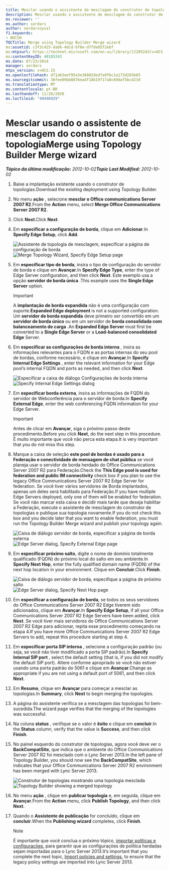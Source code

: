 ```yaml
---
title: Mesclar usando o assistente de mesclagem do construtor de topologia
description: Mesclar usando o assistente de mesclagem do construtor de topologias.
ms.reviewer: ''
ms.author: serdars
author: serdarsoysal
f1.keywords:
- NOCSH
TOCTitle: Merge using Topology Builder Merge wizard
ms:assetid: c3f3c425-dab6-4dcd-bf0e-d7fde05f2ebf
ms:mtpsurl: https://technet.microsoft.com/en-us/library/JJ205243(v=OCS.15)
ms:contentKeyID: 48185343
ms.date: 07/23/2014
manager: serdars
mtps_version: v=OCS.15
ms.openlocfilehash: d71a63eef95e3e36802dedfa9fbc1a173d283b65
ms.sourcegitcommit: 36fee89bb887bea4f18b19f17a8c69daf5bc423d
ms.translationtype: MT
ms.contentlocale: pt-BR
ms.lasthandoff: 11/26/2020
ms.locfileid: "49446929"
---
```

# <a name="merge-using-topology-builder-merge-wizard"></a><span data-ttu-id="d5639-103">Mesclar usando o assistente de mesclagem do construtor de topologia</span><span class="sxs-lookup"><span data-stu-id="d5639-103">Merge using Topology Builder Merge wizard</span></span>

<div data-xmlns="http://www.w3.org/1999/xhtml">

<div class="topic" data-xmlns="http://www.w3.org/1999/xhtml" data-msxsl="urn:schemas-microsoft-com:xslt" data-cs="https://msdn.microsoft.com/">

<div data-asp="https://msdn2.microsoft.com/asp">



</div>

<div id="mainSection">

<div id="mainBody"><span data-ttu-id="d5639-104">

<span> </span></span><span class="sxs-lookup"><span data-stu-id="d5639-104">

<span> </span></span></span>

<span data-ttu-id="d5639-105">_**Tópico da última modificação:** 2012-10-02_</span><span class="sxs-lookup"><span data-stu-id="d5639-105">_**Topic Last Modified:** 2012-10-02_</span></span>

1.  <span data-ttu-id="d5639-106">Baixe a implantação existente usando o construtor de topologias.</span><span class="sxs-lookup"><span data-stu-id="d5639-106">Download the existing deployment using Topology Builder.</span></span>

2.  <span data-ttu-id="d5639-107">No menu **ação** , selecione **mesclar o Office communications Server 2007 R2**.</span><span class="sxs-lookup"><span data-stu-id="d5639-107">From the **Action** menu, select **Merge Office Communications Server 2007 R2**.</span></span>

3.  <span data-ttu-id="d5639-108">Click **Next**.</span><span class="sxs-lookup"><span data-stu-id="d5639-108">Click **Next**.</span></span>

4.  <span data-ttu-id="d5639-109">Em **especificar a configuração de borda**, clique em **Adicionar**.</span><span class="sxs-lookup"><span data-stu-id="d5639-109">In **Specify Edge Setup**, click **Add**.</span></span>
    
    <span data-ttu-id="d5639-110">![Assistente de topologia de mesclagem, especificar a página de configuração de borda](images/JJ205243.cdca609d-d4d5-47d9-9ff8-8b1daa4106e1(OCS.15).jpg "Assistente de topologia de mesclagem, especificar a página de configuração de borda")</span><span class="sxs-lookup"><span data-stu-id="d5639-110">![Merge Topology Wizard, Specify Edge Setup page](images/JJ205243.cdca609d-d4d5-47d9-9ff8-8b1daa4106e1(OCS.15).jpg "Merge Topology Wizard, Specify Edge Setup page")</span></span>  

5.  <span data-ttu-id="d5639-111">Em **especificar tipo de borda**, insira o tipo de configuração do servidor de borda e clique em **Avançar**.</span><span class="sxs-lookup"><span data-stu-id="d5639-111">In **Specify Edge Type**, enter the type of Edge Server configuration, and then click **Next**.</span></span> <span data-ttu-id="d5639-112">Este exemplo usa a opção **servidor de borda única** .</span><span class="sxs-lookup"><span data-stu-id="d5639-112">This example uses the **Single Edge Server** option.</span></span>
    
    <div>
    

    > [!IMPORTANT]  
    > <span data-ttu-id="d5639-113">A <STRONG>implantação de borda expandida</STRONG> não é uma configuração com suporte.</span><span class="sxs-lookup"><span data-stu-id="d5639-113"><STRONG>Expanded Edge deployment</STRONG> is not a supported configuration.</span></span> <span data-ttu-id="d5639-114">Um <STRONG>servidor de borda expandida</STRONG> deve primeiro ser convertido em um <STRONG>servidor de borda único</STRONG> ou em um servidor de <STRONG>borda consolidada com balanceamento de carga</STRONG> .</span><span class="sxs-lookup"><span data-stu-id="d5639-114">An <STRONG>Expanded Edge Server</STRONG> must first be converted to a <STRONG>Single Edge Server</STRONG> or a <STRONG>Load-balanced consolidated Edge</STRONG> Server.</span></span>

    
    </div>

6.  <span data-ttu-id="d5639-115">Em **especificar as configurações de borda interna** , insira as informações relevantes para o FQDN e as portas internas do seu pool de bordas, conforme necessário, e clique em **Avançar**.</span><span class="sxs-lookup"><span data-stu-id="d5639-115">In **Specify Internal Edge Settings** , enter the relevant information for your Edge pool’s internal FQDN and ports as needed, and then click **Next**.</span></span>
    
    <span data-ttu-id="d5639-116">![Especificar a caixa de diálogo Configurações de borda interna](images/JJ205243.dd664761-839c-4ac8-bd1a-5525589dfbb0(OCS.15).jpg "Especificar a caixa de diálogo Configurações de borda interna")</span><span class="sxs-lookup"><span data-stu-id="d5639-116">![Specify Internal Edge Settings dialog](images/JJ205243.dd664761-839c-4ac8-bd1a-5525589dfbb0(OCS.15).jpg "Specify Internal Edge Settings dialog")</span></span>  

7.  <span data-ttu-id="d5639-117">Em **especificar borda externa**, insira as informações de FQDN do servidor de Webconferência para o servidor de borda.</span><span class="sxs-lookup"><span data-stu-id="d5639-117">In **Specify External Edge**, enter the web conferencing FQDN information for your Edge Server.</span></span>
    
    <div>
    

    > [!IMPORTANT]  
    > <span data-ttu-id="d5639-118">Antes de clicar em <STRONG>Avançar</STRONG>, siga o próximo passo deste procedimento.</span><span class="sxs-lookup"><span data-stu-id="d5639-118">Before you click <STRONG>Next</STRONG>, do the next step in this procedure.</span></span> <span data-ttu-id="d5639-119">É muito importante que você não perca esta etapa.</span><span class="sxs-lookup"><span data-stu-id="d5639-119">It is very important that you do not miss this step.</span></span>

    
    </div>

8.  <span data-ttu-id="d5639-120">Marque a caixa de seleção **este pool de bordas é usado para a Federação e conectividade de mensagem de chat pública** se você planeja usar o servidor de borda herdado do Office Communications Server 2007 R2 para Federação.</span><span class="sxs-lookup"><span data-stu-id="d5639-120">Check the **This Edge pool is used for federation and public IM connectivity** check box if you plan to use the legacy Office Communications Server 2007 R2 Edge Server for federation.</span></span> <span data-ttu-id="d5639-121">Se você tiver vários servidores de Borda implantados, apenas um deles será habilitado para Federação.</span><span class="sxs-lookup"><span data-stu-id="d5639-121">If you have multiple Edge Servers deployed, only one of them will be enabled for federation.</span></span> <span data-ttu-id="d5639-122">Se você não marcar esta caixa e decidir mais tarde que deseja habilitar a Federação, execute o assistente de mesclagem do construtor de topologias e publique sua topologia novamente.</span><span class="sxs-lookup"><span data-stu-id="d5639-122">If you do not check this box and you decide later that you want to enable federation, you must run the Topology Builder Merge wizard and publish your topology again.</span></span>
    
    <span data-ttu-id="d5639-123">![Caixa de diálogo servidor de borda, especificar a página de borda externa](images/JJ205243.32e97ce5-92f0-477e-8125-5d2ece237b13(OCS.15).jpg "Caixa de diálogo servidor de borda, especificar a página de borda externa")</span><span class="sxs-lookup"><span data-stu-id="d5639-123">![Edge Server dialog, Specify External Edge page](images/JJ205243.32e97ce5-92f0-477e-8125-5d2ece237b13(OCS.15).jpg "Edge Server dialog, Specify External Edge page")</span></span>  

9.  <span data-ttu-id="d5639-124">Em **especificar próximo salto**, digite o nome de domínio totalmente qualificado (FQDN) do próximo local do salto em seu ambiente.</span><span class="sxs-lookup"><span data-stu-id="d5639-124">In **Specify Next Hop**, enter the fully qualified domain name (FQDN) of the next hop location in your environment.</span></span> <span data-ttu-id="d5639-125">Clique em **Concluir**.</span><span class="sxs-lookup"><span data-stu-id="d5639-125">Click **Finish**.</span></span>
    
    <span data-ttu-id="d5639-126">![Caixa de diálogo servidor de borda, especifique a página de próximo salto](images/JJ205243.e734ee0d-f91c-4f3f-8ae6-248ecabcf678(OCS.15).jpg "Caixa de diálogo servidor de borda, especifique a página de próximo salto")</span><span class="sxs-lookup"><span data-stu-id="d5639-126">![Edge Server dialog, Specify Next Hop page](images/JJ205243.e734ee0d-f91c-4f3f-8ae6-248ecabcf678(OCS.15).jpg "Edge Server dialog, Specify Next Hop page")</span></span>  

10. <span data-ttu-id="d5639-127">Em **especificar a configuração de borda**, se todos os seus servidores do Office Communications Server 2007 R2 Edge tiverem sido adicionados, clique em **Avançar**.</span><span class="sxs-lookup"><span data-stu-id="d5639-127">In **Specify Edge Setup**, if all your Office Communications Server 2007 R2 Edge Servers have been added, click **Next**.</span></span> <span data-ttu-id="d5639-128">Se você tiver mais servidores do Office Communications Server 2007 R2 Edge para adicionar, repita esse procedimento começando na etapa 4.</span><span class="sxs-lookup"><span data-stu-id="d5639-128">If you have more Office Communications Server 2007 R2 Edge Servers to add, repeat this procedure starting at step 4.</span></span>

11. <span data-ttu-id="d5639-129">Em **especificar porta SIP interna** , selecione a configuração padrão (ou seja, se você não tiver modificado a porta SIP padrão).</span><span class="sxs-lookup"><span data-stu-id="d5639-129">In **Specify Internal SIP port** , select the default setting (that is, if you did not modify the default SIP port).</span></span> <span data-ttu-id="d5639-130">Altere conforme apropriado se você não estiver usando uma porta padrão do 5061 e clique em **Avançar**.</span><span class="sxs-lookup"><span data-stu-id="d5639-130">Change as appropriate if you are not using a default port of 5061, and then click **Next**.</span></span>

12. <span data-ttu-id="d5639-131">Em **Resumo**, clique em **Avançar** para começar a mesclar as topologias.</span><span class="sxs-lookup"><span data-stu-id="d5639-131">In **Summary**, click **Next** to begin merging the topologies.</span></span>

13. <span data-ttu-id="d5639-132">A página do assistente verifica se a mesclagem das topologias foi bem-sucedida.</span><span class="sxs-lookup"><span data-stu-id="d5639-132">The wizard page verifies that the merging of the topologies was successful.</span></span>

14. <span data-ttu-id="d5639-133">Na coluna **status** , verifique se o valor é **êxito** e clique em **concluir**.</span><span class="sxs-lookup"><span data-stu-id="d5639-133">In the **Status** column, verify that the value is **Success**, and then click **Finish**.</span></span>

15. <span data-ttu-id="d5639-134">No painel esquerdo do construtor de topologias, agora você deve ver o **BackCompatSite**, que indica que o ambiente do Office Communications Server 2007 R2 foi mesclado com o Lync Server 2013.</span><span class="sxs-lookup"><span data-stu-id="d5639-134">In the left pane of Topology Builder, you should now see the **BackCompatSite**, which indicates that your Office Communications Server 2007 R2 environment has been merged with Lync Server 2013.</span></span>
    
    <span data-ttu-id="d5639-135">![Construtor de topologias mostrando uma topologia mesclada](images/JJ205243.62751c76-f018-4c6d-bb48-c61ef8974d31(OCS.15).jpg "Construtor de topologias mostrando uma topologia mesclada")</span><span class="sxs-lookup"><span data-stu-id="d5639-135">![Topology Builder showing a merged topology](images/JJ205243.62751c76-f018-4c6d-bb48-c61ef8974d31(OCS.15).jpg "Topology Builder showing a merged topology")</span></span>  

16. <span data-ttu-id="d5639-136">No menu **ação** , clique em **publicar topologia** e, em seguida, clique em **Avançar**.</span><span class="sxs-lookup"><span data-stu-id="d5639-136">From the **Action** menu, click **Publish Topology**, and then click **Next**.</span></span>

17. <span data-ttu-id="d5639-137">Quando o **Assistente de publicação** for concluído, clique em **concluir**.</span><span class="sxs-lookup"><span data-stu-id="d5639-137">When the **Publishing wizard** completes, click **Finish**.</span></span>
    
    <div>
    

    > [!NOTE]  
    > <span data-ttu-id="d5639-138">É importante que você conclua o próximo tópico, <A href="import-policies-and-settings.md">importar políticas e configurações</A>, para garantir que as configurações de política herdadas sejam importadas para o Lync Server 2013.</span><span class="sxs-lookup"><span data-stu-id="d5639-138">It’s important that you complete the next topic, <A href="import-policies-and-settings.md">Import policies and settings</A>, to ensure that the legacy policy settings are imported into Lync Server 2013.</span></span>

    
    <span data-ttu-id="d5639-139"></div>

</div>

<span> </span>

</div>

</div>

</span><span class="sxs-lookup"><span data-stu-id="d5639-139"></div>

</div>

<span> </span>

</div>

</div>

</span></span></div>


